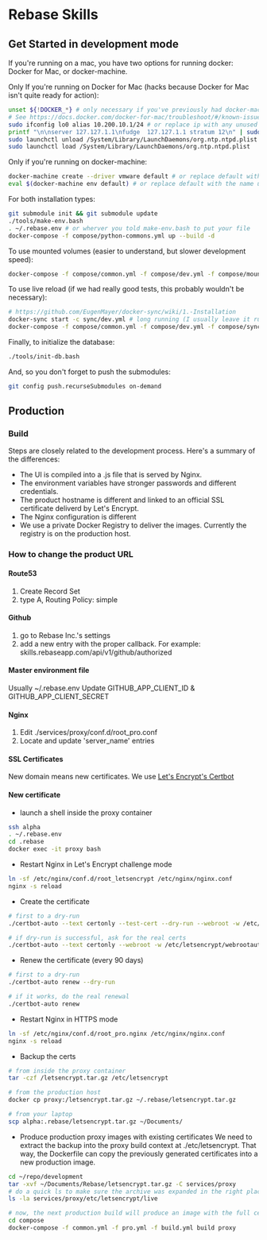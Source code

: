 # Rebase Skills

## Get Started in development mode
If you're running on a mac, you have two options for running docker: Docker for Mac, or docker-machine.

Only If you're running on Docker for Mac (hacks because Docker for Mac isn't quite ready for action):
```bash
unset ${!DOCKER_*} # only necessary if you've previously had docker-machine installed
# See https://docs.docker.com/docker-for-mac/troubleshoot/#/known-issues for details on the following
sudo ifconfig lo0 alias 10.200.10.1/24 # or replace ip with any unused ip - to be able to access host from containers
printf "\n\nserver 127.127.1.1\nfudge  127.127.1.1 stratum 12\n" | sudo tee -a /etc/ntp-restrict.conf >/dev/null # to make sure time in container stays consistent
sudo launchctl unload /System/Library/LaunchDaemons/org.ntp.ntpd.plist
sudo launchctl load /System/Library/LaunchDaemons/org.ntp.ntpd.plist
```

Only if you're running on docker-machine:
```bash
docker-machine create --driver vmware default # or replace default with your choice of name
eval $(docker-machine env default) # or replace default with the name used above
```

For both installation types:
```bash
git submodule init && git submodule update
./tools/make-env.bash
. ~/.rebase.env # or wherver you told make-env.bash to put your file
docker-compose -f compose/python-commons.yml up --build -d
```

To use mounted volumes (easier to understand, but slower development speed):
```bash
docker-compose -f compose/common.yml -f compose/dev.yml -f compose/mount.yml up --build -d
```

To use live reload (if we had really good tests, this probably wouldn't be necessary):
```bash
# https://github.com/EugenMayer/docker-sync/wiki/1.-Installation
docker-sync start -c sync/dev.yml # long running (I usually leave it running in a separate window)
docker-compose -f compose/common.yml -f compose/dev.yml -f compose/sync.yml up --build -d
```

Finally, to initialize the database:
```bash
./tools/init-db.bash
```

And, so you don't forget to push the submodules:
```bash
git config push.recurseSubmodules on-demand
```

## Production 

### Build
Steps are closely related to the development process.
Here's a summary of the differences:
- The UI is compiled into a .js file that is served by Nginx.
- The environment variables have stronger passwords and different credentials.
- The product hostname is different and linked to an official SSL certificate deliverd by Let's Encrypt.
- The Nginx configuration is different
- We use a private Docker Registry to deliver the images. Currently the registry is on the production host.

### How to change the product URL

#### Route53
1. Create Record Set
2. type A, Routing Policy: simple

#### Github
1. go to Rebase Inc.'s settings
2. add a new entry with the proper callback.
For example: skills.rebaseapp.com/api/v1/github/authorized

#### Master environment file
Usually ~/.rebase.env
Update GITHUB_APP_CLIENT_ID & GITHUB_APP_CLIENT_SECRET

#### Nginx
1. Edit ./services/proxy/conf.d/root_pro.conf
2. Locate and update 'server_name' entries

#### SSL Certificates
New domain means new certificates. We use [Let's Encrypt's Certbot](https://certbot.eff.org)

#### New certificate
- launch a shell inside the proxy container
```bash
ssh alpha
. ~/.rebase.env
cd .rebase
docker exec -it proxy bash
```

- Restart Nginx in Let's Encrypt challenge mode
```bash
ln -sf /etc/nginx/conf.d/root_letsencrypt /etc/nginx/nginx.conf
nginx -s reload
```

- Create the certificate
```bash
# first to a dry-run
./certbot-auto --text certonly --test-cert --dry-run --webroot -w /etc/letsencrypt/webrootauth  -d skills.rebaseapp.com

# if dry-run is successful, ask for the real certs
./certbot-auto --text certonly --webroot -w /etc/letsencrypt/webrootauth  -d skills.rebaseapp.com
```

- Renew the certificate (every 90 days)
```bash
# first to a dry-run
./certbot-auto renew --dry-run

# if it works, do the real renewal
./certbot-auto renew
```

- Restart Nginx in HTTPS mode
```bash
ln -sf /etc/nginx/conf.d/root_pro.nginx /etc/nginx/nginx.conf
nginx -s reload
```

- Backup the certs
```bash
# from inside the proxy container
tar -czf /letsencrypt.tar.gz /etc/letsencrypt

# from the production host
docker cp proxy:/letsencrypt.tar.gz ~/.rebase/letsencrypt.tar.gz

# from your laptop
scp alpha:.rebase/letsencrypt.tar.gz ~/Documents/
```

- Produce production proxy images with existing certificates
We need to extract the backup into the proxy build context at ./etc/letsencrypt.
That way, the Dockerfile can copy the previously generated certificates into a
new production image.
```bash
cd ~/repo/development
tar -xvf ~/Documents/Rebase/letsencrypt.tar.gz -C services/proxy
# do a quick ls to make sure the archive was expanded in the right place:
ls -la services/proxy/etc/letsencrypt/live

# now, the next production build will produce an image with the full certificates
cd compose
docker-compose -f common.yml -f pro.yml -f build.yml build proxy
```

